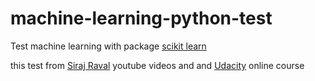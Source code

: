 # machine-learning-python-test
Test machine learning with package [scikit learn](https://github.com/user/repo/blob/branch/other_file.md)

this test from [Siraj Raval](https://www.youtube.com/watch?v=T5pRlIbr6gg) youtube videos and 
and [Udacity](https://classroom.udacity.com/courses/ud120) online course

